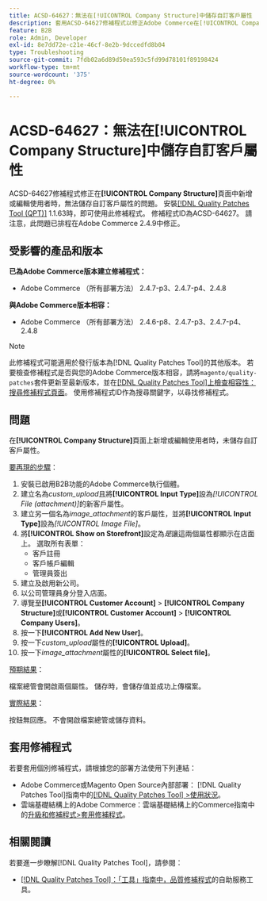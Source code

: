 ```yaml
---
title: ACSD-64627：無法在[!UICONTROL Company Structure]中儲存自訂客戶屬性
description: 套用ACSD-64627修補程式以修正Adobe Commerce在[!UICONTROL Company Structure]內新增或編輯使用者時無法儲存自訂客戶屬性的問題。
feature: B2B
role: Admin, Developer
exl-id: 8e7dd72e-c21e-46cf-8e2b-9dccedfd8b04
type: Troubleshooting
source-git-commit: 7fdb02a6d89d50ea593c5fd99d78101f89198424
workflow-type: tm+mt
source-wordcount: '375'
ht-degree: 0%

---
```


# ACSD-64627：無法在[!UICONTROL Company Structure]中儲存自訂客戶屬性

ACSD-64627修補程式修正在&#x200B;**[!UICONTROL Company Structure]**&#x200B;頁面中新增或編輯使用者時，無法儲存自訂客戶屬性的問題。 安裝[[!DNL Quality Patches Tool (QPT)]](/help/tools/quality-patches-tool/quality-patches-tool-to-self-serve-quality-patches.md) 1.1.63時，即可使用此修補程式。 修補程式ID為ACSD-64627。 請注意，此問題已排程在Adobe Commerce 2.4.9中修正。

## 受影響的產品和版本

**已為Adobe Commerce版本建立修補程式：**

* Adobe Commerce （所有部署方法） 2.4.7-p3、2.4.7-p4、2.4.8

**與Adobe Commerce版本相容：**

* Adobe Commerce （所有部署方法） 2.4.6-p8、2.4.7-p3、2.4.7-p4、2.4.8

>[!NOTE]
>
>此修補程式可能適用於發行版本為[!DNL Quality Patches Tool]的其他版本。 若要檢查修補程式是否與您的Adobe Commerce版本相容，請將`magento/quality-patches`套件更新至最新版本，並在[[!DNL Quality Patches Tool]上檢查相容性：搜尋修補程式頁面](https://experienceleague.adobe.com/tools/commerce-quality-patches/index.html?lang=zh-Hant)。 使用修補程式ID作為搜尋關鍵字，以尋找修補程式。

## 問題

在&#x200B;**[!UICONTROL Company Structure]**&#x200B;頁面上新增或編輯使用者時，未儲存自訂客戶屬性。

<u>要再現的步驟</u>：

1. 安裝已啟用B2B功能的Adobe Commerce執行個體。
1. 建立名為&#x200B;*custom_upload*&#x200B;且將&#x200B;**[!UICONTROL Input Type]**&#x200B;設為&#x200B;*[!UICONTROL File (attachment)]*&#x200B;的新客戶屬性。
1. 建立另一個名為&#x200B;*image_attachment*&#x200B;的客戶屬性，並將&#x200B;**[!UICONTROL Input Type]**&#x200B;設為&#x200B;*[!UICONTROL Image File]*。
1. 將&#x200B;**[!UICONTROL Show on Storefront]**&#x200B;設定為&#x200B;*是*&#x200B;讓這兩個屬性都顯示在店面上。 選取所有表單：
   * 客戶註冊
   * 客戶帳戶編輯
   * 管理員簽出
1. 建立及啟用新公司。
1. 以公司管理員身分登入店面。
1. 導覽至&#x200B;**[!UICONTROL Customer Account]** > **[!UICONTROL Company Structure]**&#x200B;或&#x200B;**[!UICONTROL Customer Account]** > **[!UICONTROL Company Users]**。
1. 按一下&#x200B;**[!UICONTROL Add New User]**。
1. 按一下&#x200B;*custom_upload*&#x200B;屬性的&#x200B;**[!UICONTROL Upload]**。
1. 按一下&#x200B;*image_attachment*&#x200B;屬性的&#x200B;**[!UICONTROL Select file]**。

<u>預期結果</u>：

檔案總管會開啟兩個屬性。 儲存時，會儲存值並成功上傳檔案。

<u>實際結果</u>：

按鈕無回應。 不會開啟檔案總管或儲存資料。

## 套用修補程式

若要套用個別修補程式，請根據您的部署方法使用下列連結：

* Adobe Commerce或Magento Open Source內部部署： [!DNL Quality Patches Tool]指南中的[[!DNL Quality Patches Tool] >使用狀況](/help/tools/quality-patches-tool/usage.md)。
* 雲端基礎結構上的Adobe Commerce：雲端基礎結構上的Commerce指南中的[升級和修補程式>套用修補程式](https://experienceleague.adobe.com/docs/commerce-cloud-service/user-guide/develop/upgrade/apply-patches.html?lang=zh-Hant)。

## 相關閱讀

若要進一步瞭解[!DNL Quality Patches Tool]，請參閱：

* [[!DNL Quality Patches Tool]：「工具」指南中，品質修補程式](/help/tools/quality-patches-tool/quality-patches-tool-to-self-serve-quality-patches.md)的自助服務工具。
